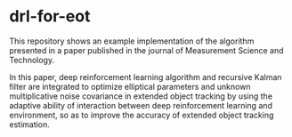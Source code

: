 # drl-for-eot
This repository shows an example implementation of the algorithm presented in a paper published in the journal of Measurement Science and Technology.

In this paper, deep reinforcement learning algorithm and recursive Kalman filter are integrated to optimize elliptical parameters and unknown multiplicative noise covariance in extended object tracking by using the adaptive ability of interaction between deep reinforcement learning and environment, so as to improve the accuracy of extended object tracking estimation.
